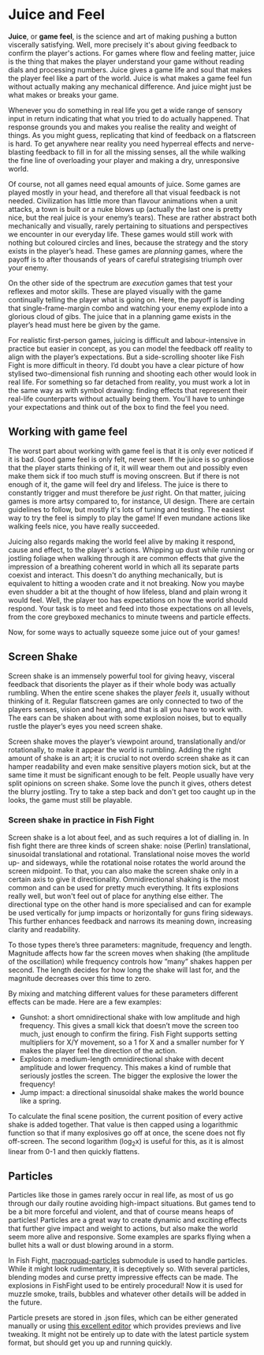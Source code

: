 # Juice and Feel
**Juice**, or **game feel**, is the science and art of making pushing a button viscerally satisfying. Well, more precisely it's about giving feedback to confirm the player's actions. For games where flow and feeling matter, juice is the thing that makes the player understand your game without reading dials and processing numbers. Juice gives a game life and soul that makes the player feel like a part of the world. Juice is what makes a game feel fun without actually making any mechanical difference. And juice might just be what makes or breaks your game.

Whenever you do something in real life you get a wide range of sensory input in return indicating that what you tried to do actually happened. That response grounds you and makes you realise the reality and weight of things. As you might guess, replicating that kind of feedback on a flatscreen is hard. To get anywhere near reality you need hyperreal effects and nerve-blasting feedback to fill in for all the missing senses, all the while walking the fine line of overloading your player and making a dry, unresponsive world.

Of course, not all games need equal amounts of juice. Some games are played mostly in your head, and therefore all that visual feedback is not needed. Civilization has little more than flavour animations when a unit attacks, a town is built or a nuke blows up (actually the last one is pretty nice, but the real juice is your enemy’s tears). These are rather abstract both mechanically and visually, rarely pertaining to situations and perspectives we encounter in our everyday life. These games would still work with nothing but coloured circles and lines, because the strategy and the story exists in the player’s head. These games are *planning* games, where the payoff is to after thousands of years of careful strategising triumph over your enemy. 

On the other side of the spectrum are *execution* games that test your reflexes and motor skills. These are played visually with the game continually telling the player what is going on. Here, the payoff is landing that single-frame-margin combo and watching your enemy explode into a glorious cloud of gibs. The juice that in a planning game exists in the player’s head must here be given by the game. 

For realistic first-person games, juicing is difficult and labour-intensive in practice but easier in concept, as you can model the feedback off reality to align with the player’s expectations. But a side-scrolling shooter like Fish Fight is more difficult in theory. I’d doubt you have a clear picture of how stylised two-dimensional fish running and shooting each other would look in real life. For something so far detached from reality, you must work a lot in the same way as with symbol drawing: finding effects that represent their real-life counterparts without actually being them. You'll have to unhinge your expectations and think out of the box to find the feel you need.

## Working with game feel
The worst part about working with game feel is that it is only ever noticed if it is bad. Good game feel is only felt, never seen. If the juice is so grandiose that the player starts thinking of it, it will wear them out and possibly even make them sick if too much stuff is moving onscreen. But if there is not enough of it, the game will feel dry and lifeless. The juice is there to constantly trigger and must therefore be *just* right. On that matter, juicing games is more artsy compared to, for instance, UI design. There are certain guidelines to follow, but mostly it's lots of tuning and testing. The easiest way to try the feel is simply to play the game! If even mundane actions like walking feels nice, you have really succeeded.

Juicing also regards making the world feel alive by making it respond, cause and effect, to the player's actions. Whipping up dust while running or jostling foliage when walking through it are common effects that give the impression of a breathing coherent world in which all its separate parts coexist and interact. This doesn't do anything mechanically, but is equivalent to hitting a wooden crate and it not breaking. Now you maybe even shudder a bit at the thought of how lifeless, bland and plain wrong it would feel. Well, the player too has expectations on how the world should respond. Your task is to meet and feed into those expectations on all levels, from the core greyboxed mechanics to minute tweens and particle effects. 

Now, for some ways to actually squeeze some juice out of your games!

## Screen Shake
Screen shake is an immensely powerful tool for giving heavy, visceral feedback that disorients the player as if their whole body was actually rumbling. When the entire scene shakes the player *feels* it, usually without thinking of it. Regular flatscreen games are only connected to two of the players senses, vision and hearing, and that is all you have to work with. The ears can be shaken about with some explosion noises, but to equally rustle the player’s eyes you need screen shake. 

Screen shake moves the player’s viewpoint around, translationally and/or rotationally, to make it appear the world is rumbling. Adding the right amount of shake is an art; it is crucial to not overdo screen shake as it can hamper readability and even make sensitive players motion sick, but at the same time it must be significant enough to be felt. People usually have very split opinions on screen shake. Some love the punch it gives, others detest the blurry jostling. Try to take a step back and don't get too caught up in the looks, the game must still be playable.

### Screen shake in practice in Fish Fight

Screen shake is a lot about feel, and as such requires a lot of dialling in. In fish fight there are three kinds of screen shake: noise (Perlin) translational, sinusoidal translational and rotational. Translational noise moves the world up- and sideways, while the rotational noise rotates the world around the screen midpoint. To that, you can also make the screen shake only in a certain axis to give it directionality. Omnidirectional shaking is the most common and can be used for pretty much everything. It fits explosions really well, but won't feel out of place for anything else either. The directional type on the other hand is more specialised and can for example be used vertically for jump impacts or horizontally for guns firing sideways. This further enhances feedback and narrows its meaning down, increasing clarity and readability.

To those types there’s three parameters: magnitude, frequency and length. Magnitude affects how far the screen moves when shaking (the amplitude of the oscillation) while frequency controls how ”many” shakes happen per second. The length decides for how long the shake will last for, and the magnitude decreases over this time to zero.

By mixing and matching different values for these parameters different effects can be made. Here are a few examples:
- Gunshot: a short omnidirectional shake with low amplitude and high frequency. This gives a small kick that doesn’t move the screen too much, just enough to confirm the firing.
Fish Fight supports setting multipliers for X/Y movement, so a 1 for X and a smaller number for Y makes the player feel the direction of the action.
- Explosion: a medium-length omnidirectional shake with decent amplitude and lower frequency. This makes a kind of rumble that seriously jostles the screen. The bigger the explosive the lower the frequency!
- Jump impact: a directional sinusoidal shake makes the world bounce like a spring. 

To calculate the final scene position, the current position of every active shake is added together. That value is then capped using a logarithmic function so that if many explosives go off at once, the scene does not fly off-screen. The second logarithm (log<sub>2</sub>x) is useful for this, as it is almost linear from 0-1 and then quickly flattens.

## Particles
Particles like those in games rarely occur in real life, as most of us go through our daily routine avoiding high-impact situations. But games tend to be a bit more forceful and violent, and that of course means heaps of particles! Particles are a great way to create dynamic and exciting effects that further give impact and weight to actions, but also make the world seem more alive and responsive. Some examples are sparks flying when a bullet hits a wall or dust blowing around in a storm. 

In Fish Fight, [macroquad-particles](https://crates.io/crates/macroquad-particles) submodule is used to handle particles. While it might look rudimentary, it is deceptively so. With several particles, blending modes and curse pretty impressive effects can be made. The explosions in FishFight used to be entirely procedural! Now it is used for muzzle smoke, trails, bubbles and whatever other details will be added in the future. 

Particle presets are stored in .json files, which can be either generated manually or using [this excellent editor](https://fedorgames.itch.io/macroquad-particles) which provides previews and live tweaking. It might not be entirely up to date with the latest particle system format, but should get you up and running quickly.
